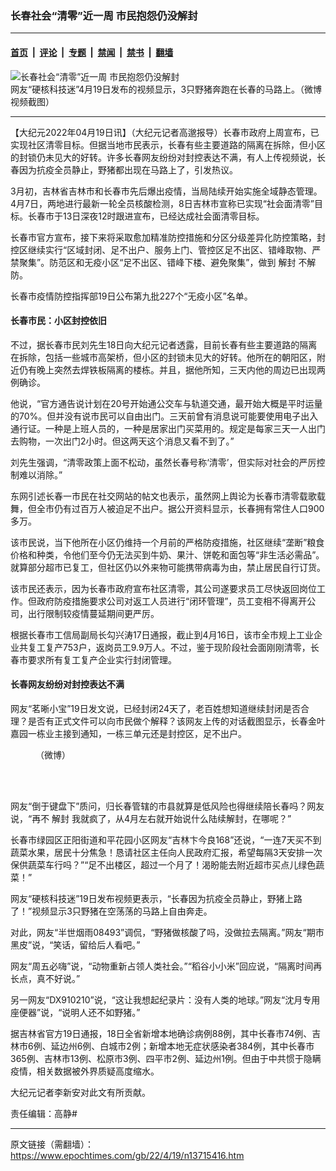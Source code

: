 ### 长春社会“清零”近一周 市民抱怨仍没解封

---

#### [首页](../../../..?n13715416) &nbsp;|&nbsp; [评论](../../../../../epoch-comment?n13715416) &nbsp;|&nbsp; [专题](../../../../../epoch-special?n13715416) &nbsp;|&nbsp; [禁闻](../../../../../epoch-news?n13715416) &nbsp;|&nbsp; [禁书](../../../../../books?n13715416) &nbsp;|&nbsp; [翻墙](https://github.com/gfw-breaker/nogfw/blob/master/README.md?n13715416)


<div><img alt="长春社会“清零”近一周 市民抱怨仍没解封" class="attachment-djy_600_400 size-djy_600_400 wp-post-image" src="https://i.epochtimes.com/assets/uploads/2022/04/id13715417-588fdceeb12dad90025275fd843072e5.png"/>
<div class="caption">
 网友“硬核科技迷”4月19日发布的视频显示，3只野猪奔跑在长春的马路上。（微博视频截图）
</div></div><hr/><div class="post_content" id="artbody" itemprop="articleBody">
 <!-- article content begin -->
 <p>
  【大纪元2022年04月19日讯】（大纪元记者高邈报导）长春市政府上周宣布，已实现社区清零目标。但据当地市民表示，长春有些主要道路的隔离在拆除，但小区的封锁仍未见大的好转。许多长春网友纷纷对封控表达不满，有人上传视频说，长春因为抗疫全员静止，野猪都出现在马路上了，引发热议。
 </p>
 <p>
  3月初，吉林省吉林市和长春市先后爆出疫情，当局陆续开始实施全域静态管理。4月7日，两地进行最新一轮全员核酸检测，8日吉林市宣称已实现“社会面清零”目标。长春市于13日深夜12时跟进宣布，已经达成社会面清零目标。
 </p>
 <p>
  长春市官方宣布，接下来将采取愈加精准防控措施和分区分级差异化防控策略，封控区继续实行“区域封闭、足不出户、服务上门、管控区足不出区、错峰取物、严禁聚集”。防范区和无疫小区“足不出区、错峰下楼、避免聚集”，做到
  <ok href="https://www.epochtimes.com/gb/tag/%E8%A7%A3%E5%B0%81.html">
   解封
  </ok>
  不解防。
 </p>
 <p>
  长春市疫情防控指挥部19日公布第九批227个“无疫小区”名单。
 </p>
 <h4>
  长春市民：小区封控依旧
 </h4>
 <p>
  不过，据长春市民刘先生18日向大纪元记者透露，目前长春有些主要道路的隔离在拆除，包括一些城市高架桥，但小区的封锁未见大的好转。他所在的朝阳区，附近仍有晚上突然去焊铁板隔离的楼栋。并且，据他所知，三天内他的周边已出现两例确诊。
 </p>
 <p>
  他说，“官方通告说计划在20号开始通公交车与轨道交通，最开始大概是平时运量的70%。但并没有说市民可以自由出门。三天前曾有消息说可能要使用电子出入通行证。一种是上班人员的，一种是居家出门买菜用的。规定是每家三天一人出门去购物，一次出门2小时。但这两天这个消息又看不到了。”
 </p>
 <p>
  刘先生强调，“清零政策上面不松动，虽然长春号称‘清零’，但实际对社会的严厉控制难以消除。”
 </p>
 <p>
  东网引述长春一市民在社交网站的帖文也表示，虽然网上舆论为长春市清零载歌载舞，但全市仍有过百万人被迫足不出户。据公开资料显示，长春拥有常住人口900多万。
 </p>
 <p>
  该市民说，当下他所在小区仍维持一个月前的严格防疫措施，社区继续“垄断”粮食价格和种类，令他们至今仍无法买到牛奶、果汁、饼乾和面包等“非生活必需品”。就算部分超市已复工，但社区仍以外来物可能携带病毒为由，禁止居民自行订货。
 </p>
 <p>
  该市民还表示，因为长春市政府宣布社区清零，其公司遂要求员工尽快返回岗位工作。但政府防疫措施要求公司对返工人员进行“闭环管理”，员工变相不得离开公司，出行限制较疫情蔓延期间更严厉。
 </p>
 <p>
  根据长春市工信局副局长勾兴涛17日通报，截止到4月16日，该市全市规上工业企业共复工复产753户，返岗员工9.9万人。不过，鉴于现阶段社会面刚刚清零，长春市要求所有复工复产企业实行封闭管理。
 </p>
 <h4>
  长春网友纷纷对封控表达不满
 </h4>
 <p>
  网友“茗晰小宝”19日发文说，已经封闭24天了，老百姓想知道继续封闭是否合理？是否有正式文件可以向市民做个解释？该网友上传的对话截图显示，长春金叶嘉园一栋业主接到通知，一栋三单元还是封控区，足不出户。
 </p>
 <figure aria-describedby="caption-attachment-13715419" class="wp-caption aligncenter" id="attachment_13715419" style="width: 450px">
  <ok href="https://i.epochtimes.com/assets/uploads/2022/04/id13715419-InkedInked006eojXgly1h1f0ei18h0j30n01dstqw_LI.jpg" target="_blank">
   <img alt="" class="size-medium wp-image-13715419" src="https://i.epochtimes.com/assets/uploads/2022/04/id13715419-InkedInked006eojXgly1h1f0ei18h0j30n01dstqw_LI-450x847.jpg"/>
  </ok>
  <br/><figcaption class="wp-caption-text" id="caption-attachment-13715419">
   （微博）
  </figcaption><br/>
 </figure><br/>
 <p>
  网友“倒于键盘下”质问，归长春管辖的市县就算是低风险也得继续陪长春吗？网友说，“再不
  <ok href="https://www.epochtimes.com/gb/tag/%E8%A7%A3%E5%B0%81.html">
   解封
  </ok>
  我就疯了，从4月左右就开始说什么陆续解封，在哪呢？”
 </p>
 <p>
  长春市绿园区正阳街道和平花园小区网友“吉林卞今良168”还说，“一连7天买不到蔬菜水果，居民十分焦急！恳请社区主任向人民政府汇报，希望每隔3天安排一次保供蔬菜车行吗？”“足不出楼区，超过一个月了！渴盼能去附近超市买点儿绿色蔬菜！”
 </p>
 <p>
  网友“硬核科技迷”19日发布视频更表示，“长春因为抗疫全员静止，野猪上路了！”视频显示3只野猪在空荡荡的马路上自由奔走。
 </p>
 <p>
  对此，网友“半世烟雨08493”调侃，“野猪做核酸了吗，没做拉去隔离。”网友“期市黑皮”说，“笑话，留给后人看吧。”
 </p>
 <p>
  网友“周五必嗨”说，“动物重新占领人类社会。”“稻谷小小米”回应说，“隔离时间再长点，真不好说。”
 </p>
 <p>
  另一网友“DX910210”说，“这让我想起纪录片：没有人类的地球。”网友“沈月专用座便器”说，“说明人还不如野猪。”
 </p>
 <p>
  据吉林省官方19日通报，18日全省新增本地确诊病例88例，其中长春市74例、吉林市6例、延边州6例、白城市2例；新增本地无症状感染者384例，其中长春市365例、吉林市13例、松原市3例、四平市2例、延边州1例。但由于中共惯于隐瞒疫情，相关数据被外界质疑高度缩水。
 </p>
 <p>
  大纪元记者李新安对此文有所贡献。
 </p>
 <p>
  责任编辑：高静#
 </p>
 <!-- article content end -->
 <div id="below_article_ad">
 </div>
</div>


---

原文链接（需翻墙）：https://www.epochtimes.com/gb/22/4/19/n13715416.htm